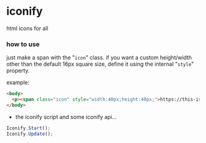 # iconify
html icons for all

### how to use
just make a span with the "`icon`" class. if you want a custom height/width other than the default 16px square size, define it using the internal "`style`" property.

example:
```html
<body>
  <p><span class="icon" style="width:40px;height:40px;">https://this-is-the-url-to-the-icon</span>wow that was an icon</p>
</body>
```
+ the iconify script and some iconify api...
```js
Iconify.Start();
Iconify.Update();
```
